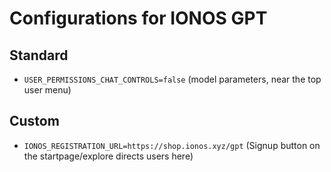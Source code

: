 # Configurations for IONOS GPT

## Standard

* `USER_PERMISSIONS_CHAT_CONTROLS=false` (model parameters, near the top user menu)


## Custom

* `IONOS_REGISTRATION_URL=https://shop.ionos.xyz/gpt` (Signup button on the startpage/explore directs users here)
